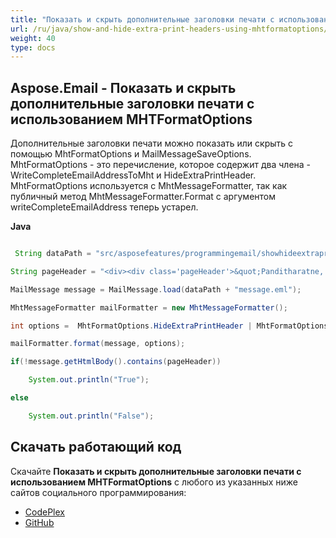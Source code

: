 ```yaml
---
title: "Показать и скрыть дополнительные заголовки печати с использованием MHTFormatOptions"
url: /ru/java/show-and-hide-extra-print-headers-using-mhtformatoptions/
weight: 40
type: docs
---
```


## **Aspose.Email - Показать и скрыть дополнительные заголовки печати с использованием MHTFormatOptions**
Дополнительные заголовки печати можно показать или скрыть с помощью MhtFormatOptions и MailMessageSaveOptions. MhtFormatOptions - это перечисление, которое содержит два члена - WriteCompleteEmailAddressToMht и HideExtraPrintHeader. MhtFormatOptions используется с MhtMessageFormatter, так как публичный метод MhtMessageFormatter.Format с аргументом writeCompleteEmailAddress теперь устарел.

**Java**

```java

 String dataPath = "src/asposefeatures/programmingemail/showhideextraprintheaders/data/";

String pageHeader = "<div><div class='pageHeader'>&quot;Panditharatne, Mithra&quot; &lt;mithra.panditharatne@cibc.com&gt;<hr/></div>";

MailMessage message = MailMessage.load(dataPath + "message.eml");

MhtMessageFormatter mailFormatter = new MhtMessageFormatter();

int options =  MhtFormatOptions.HideExtraPrintHeader | MhtFormatOptions.WriteCompleteEmailAddressToMht;

mailFormatter.format(message, options);

if(!message.getHtmlBody().contains(pageHeader))

	System.out.println("True");

else

	System.out.println("False");

```
## **Скачать работающий код**
Скачайте **Показать и скрыть дополнительные заголовки печати с использованием MHTFormatOptions** с любого из указанных ниже сайтов социального программирования:

- [CodePlex](https://asposeapachepoi.codeplex.com/releases)
- [GitHub](https://github.com/aspose-email/Aspose.Email-for-Java/releases)